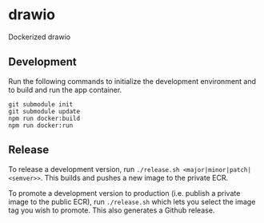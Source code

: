 # drawio
Dockerized drawio

## Development

Run the following commands to initialize the development environment and to build and run the app container.

```
git submodule init
git submodule update
npm run docker:build
npm run docker:run
```

## Release

To release a development version, run `./release.sh <major|minor|patch|<semver>>`. This builds and pushes a new image to the private ECR.

To promote a development version to production (i.e. publish a private image to the public ECR), run `./release.sh` which lets you select the image tag you wish to promote. This also generates a Github release.